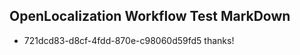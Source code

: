 ## OpenLocalization Workflow Test MarkDown
* 721dcd83-d8cf-4fdd-870e-c98060d59fd5 thanks!

<!--HONumber=Aug16_HO1-->


